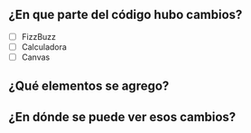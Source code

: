 ## ¿En que parte del código hubo cambios?

-  [ ] FizzBuzz
-  [ ] Calculadora
-  [ ] Canvas

## ¿Qué elementos se agrego?

## ¿En dónde se puede ver esos cambios?

